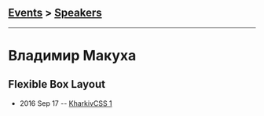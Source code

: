 ## [Events](../README.md) > [Speakers](../speakers.md)
---

# Владимир Макуха

## Flexible Box Layout
- 2016 Sep 17 -- [KharkivCSS 1](https://www.youtube.com/watch?v=cr-cFGWsHM8)    
